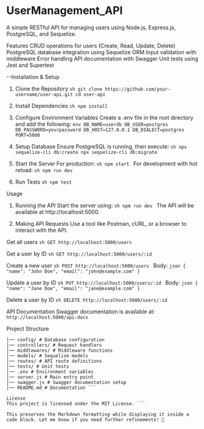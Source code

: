 ﻿# UserManagement_API
A simple RESTful API for managing users using Node.js, Express.js, PostgreSQL, and Sequelize.

Features
CRUD operations for users (Create, Read, Update, Delete)
PostgreSQL database integration using Sequelize ORM
Input validation with middleware
Error handling
API documentation with Swagger
Unit tests using Jest and Supertest

--Installation & Setup

1. Clone the Repository
```sh git clone https://github.com/your-username/user-api.git cd user-api ```

2. Install Dependencies
```sh npm install ```

3. Configure Environment Variables
Create a .env file in the root directory and add the following: ```env DB_NAME=userdb DB_USER=postgres DB_PASSWORD=yourpassword DB_HOST=127.0.0.1 DB_DIALECT=postgres PORT=5000 ```

4. Setup Database
Ensure PostgreSQL is running, then execute: ```sh npx sequelize-cli db:create npx sequelize-cli db:migrate ```

5. Start the Server
For production: ```sh npm start ``` For development with hot reload: ```sh npm run dev ```

6. Run Tests
```sh npm test ```

Usage
1. Running the API
Start the server using: ```sh npm run dev ``` The API will be available at http://localhost:5000.

2. Making API Requests
Use a tool like Postman, cURL, or a browser to interact with the API.

Get all users
```sh GET http://localhost:5000/users ```

Get a user by ID
```sh GET http://localhost:5000/users/:id ```

Create a new user
```sh POST http://localhost:5000/users ``` Body: ```json { "name": "John Doe", "email": "john@example.com" } ```

Update a user by ID
```sh PUT http://localhost:5000/users/:id ``` Body: ```json { "name": "Jane Doe", "email": "jane@example.com" } ```

Delete a user by ID
```sh DELETE http://localhost:5000/users/:id ```

API Documentation
Swagger documentation is available at: ``` http://localhost:5000/api-docs ```

Project Structure
``` user-api/ 
│── config/ # Database configuration
│── controllers/ # Request handlers
│── middlewares/ # Middleware functions
│── models/ # Sequelize models
│── routes/ # API route definitions
│── tests/ # Unit tests
│── .env # Environment variables
│── server.js # Main entry point
│── swagger.js # Swagger documentation setup
│── README.md # Documentation ```

License
This project is licensed under the MIT License. ```

This preserves the Markdown formatting while displaying it inside a code block. Let me know if you need further refinements! 🚀







